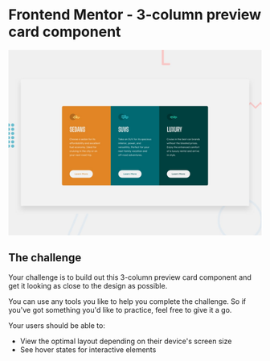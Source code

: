 # Frontend Mentor - 3-column preview card component

![Design preview for the 3-column preview card component coding challenge](./design/desktop-preview.jpg)

## The challenge

Your challenge is to build out this 3-column preview card component and get it looking as close to the design as possible.

You can use any tools you like to help you complete the challenge. So if you've got something you'd like to practice, feel free to give it a go.

Your users should be able to:

- View the optimal layout depending on their device's screen size
- See hover states for interactive elements


